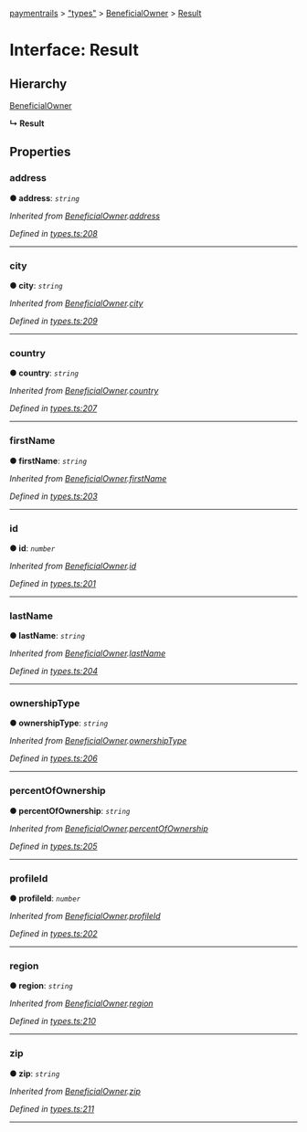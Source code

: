 [paymentrails](../README.md) > ["types"](../modules/_types_.md) > [BeneficialOwner](../modules/_types_.beneficialowner.md) > [Result](../interfaces/_types_.beneficialowner.result.md)



# Interface: Result

## Hierarchy


 [BeneficialOwner](_types_.beneficialowner.beneficialowner.md)

**↳ Result**








## Properties
<a id="address"></a>

###  address

**●  address**:  *`string`* 

*Inherited from [BeneficialOwner](_types_.beneficialowner.beneficialowner.md).[address](_types_.beneficialowner.beneficialowner.md#address)*

*Defined in [types.ts:208](https://github.com/PaymentRails/javascript-sdk/blob/e46ce8e/lib/types.ts#L208)*





___

<a id="city"></a>

###  city

**●  city**:  *`string`* 

*Inherited from [BeneficialOwner](_types_.beneficialowner.beneficialowner.md).[city](_types_.beneficialowner.beneficialowner.md#city)*

*Defined in [types.ts:209](https://github.com/PaymentRails/javascript-sdk/blob/e46ce8e/lib/types.ts#L209)*





___

<a id="country"></a>

###  country

**●  country**:  *`string`* 

*Inherited from [BeneficialOwner](_types_.beneficialowner.beneficialowner.md).[country](_types_.beneficialowner.beneficialowner.md#country)*

*Defined in [types.ts:207](https://github.com/PaymentRails/javascript-sdk/blob/e46ce8e/lib/types.ts#L207)*





___

<a id="firstname"></a>

###  firstName

**●  firstName**:  *`string`* 

*Inherited from [BeneficialOwner](_types_.beneficialowner.beneficialowner.md).[firstName](_types_.beneficialowner.beneficialowner.md#firstname)*

*Defined in [types.ts:203](https://github.com/PaymentRails/javascript-sdk/blob/e46ce8e/lib/types.ts#L203)*





___

<a id="id"></a>

###  id

**●  id**:  *`number`* 

*Inherited from [BeneficialOwner](_types_.beneficialowner.beneficialowner.md).[id](_types_.beneficialowner.beneficialowner.md#id)*

*Defined in [types.ts:201](https://github.com/PaymentRails/javascript-sdk/blob/e46ce8e/lib/types.ts#L201)*





___

<a id="lastname"></a>

###  lastName

**●  lastName**:  *`string`* 

*Inherited from [BeneficialOwner](_types_.beneficialowner.beneficialowner.md).[lastName](_types_.beneficialowner.beneficialowner.md#lastname)*

*Defined in [types.ts:204](https://github.com/PaymentRails/javascript-sdk/blob/e46ce8e/lib/types.ts#L204)*





___

<a id="ownershiptype"></a>

###  ownershipType

**●  ownershipType**:  *`string`* 

*Inherited from [BeneficialOwner](_types_.beneficialowner.beneficialowner.md).[ownershipType](_types_.beneficialowner.beneficialowner.md#ownershiptype)*

*Defined in [types.ts:206](https://github.com/PaymentRails/javascript-sdk/blob/e46ce8e/lib/types.ts#L206)*





___

<a id="percentofownership"></a>

###  percentOfOwnership

**●  percentOfOwnership**:  *`string`* 

*Inherited from [BeneficialOwner](_types_.beneficialowner.beneficialowner.md).[percentOfOwnership](_types_.beneficialowner.beneficialowner.md#percentofownership)*

*Defined in [types.ts:205](https://github.com/PaymentRails/javascript-sdk/blob/e46ce8e/lib/types.ts#L205)*





___

<a id="profileid"></a>

###  profileId

**●  profileId**:  *`number`* 

*Inherited from [BeneficialOwner](_types_.beneficialowner.beneficialowner.md).[profileId](_types_.beneficialowner.beneficialowner.md#profileid)*

*Defined in [types.ts:202](https://github.com/PaymentRails/javascript-sdk/blob/e46ce8e/lib/types.ts#L202)*





___

<a id="region"></a>

###  region

**●  region**:  *`string`* 

*Inherited from [BeneficialOwner](_types_.beneficialowner.beneficialowner.md).[region](_types_.beneficialowner.beneficialowner.md#region)*

*Defined in [types.ts:210](https://github.com/PaymentRails/javascript-sdk/blob/e46ce8e/lib/types.ts#L210)*





___

<a id="zip"></a>

###  zip

**●  zip**:  *`string`* 

*Inherited from [BeneficialOwner](_types_.beneficialowner.beneficialowner.md).[zip](_types_.beneficialowner.beneficialowner.md#zip)*

*Defined in [types.ts:211](https://github.com/PaymentRails/javascript-sdk/blob/e46ce8e/lib/types.ts#L211)*





___


